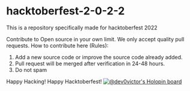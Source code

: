 # hacktoberfest-2-0-2-2
This is a repository specifically made for hacktoberfest 2022

Contribute to Open source in your own limit. We only accept quality pull requests. 
How to contribute here (Rules):

1. Add a new source code or improve the source code already added.
2. Pull request will be merged after verification in 24-48 hours.
3. Do not spam 

Happy Hacking! Happy Hacktoberfest!
[![@dev0victor's Holopin board](https://holopin.io/api/user/board?user=dev0victor)](https://holopin.io/@dev0victor)
